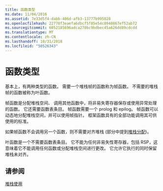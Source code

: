 ```yaml
---
title: 函数类型
ms.date: 11/04/2016
ms.assetid: 7e33d5f4-dabb-406d-afb3-13777b995028
ms.openlocfilehash: 22778f3eaefa6dbcf5f85e54c0940867ef52ab72
ms.sourcegitcommit: 6052185696adca270bc9bdbec45a626dd89cdcdd
ms.translationtype: MT
ms.contentlocale: zh-CN
ms.lasthandoff: 10/31/2018
ms.locfileid: "50526343"
---
```

# <a name="function-types"></a>函数类型

基本上，有两种类型的函数。 需要一个堆栈帧的函数称为帧函数。 不需要的堆栈帧的函数被称为叶函数。

帧函数是分配堆栈空间、 调用其他函数中，将非易失寄存器保存或使用异常处理的函数。 它还需要函数表条目。 帧函数需要一个 prolog 和 epilog。 帧函数可以动态地分配堆栈空间，并可以使用帧指针。 框架函数具有的全部功能调用其可供使用的标准。

如果帧函数不会调用另一个函数，则不需要对齐堆栈 (部分中提到[堆栈分配](../build/stack-allocation.md))。

叶函数是一个不需要函数表条目。 它不能为任何非易失性寄存器，包括 RSP，这意味着它不能调用任何函数或分配堆栈空间进行更改。 它允许它执行的同时保留堆栈未对齐。

## <a name="see-also"></a>请参阅

[堆栈使用](../build/stack-usage.md)
